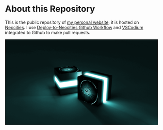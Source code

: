 
# About this Repository

This is the public repository of [my personal website](https://jefbecker.com), it is hosted on [Neocities](https://neocities.org/site/jefbecker). I use [Deploy-to-Neocities Github Workflow](https://github.com/bcomnes/deploy-to-neocities) and [VSCodium](https://vscodium.com) integrated to Github to make pull requests.

![](/public/images/buttons/jefbecker/cube_cian.png)